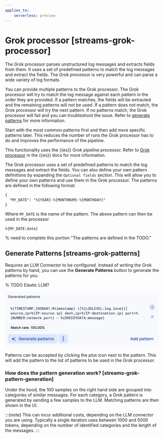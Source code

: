```yaml
---
applies_to:
    serverless: preview
---
```

# Grok processor [streams-grok-processor]

The Grok processor parses unstructured log messages and extracts fields from them. It uses a set of predefined patterns to match the log messages and extract the fields. The Grok processor is very powerful and can parse a wide variety of log formats.

You can provide multiple patterns to the Grok processor. The Grok processor will try to match the log message against each pattern in the order they are provided. If a pattern matches, the fields will be extracted and the remaining patterns will not be used.
If a pattern does not match, the Grok processor will try the next pattern. If no patterns match, the Grok processor will fail and you can troubleshoot the issue. Refer to [generate patterns](#streams-grok-patterns) for more information.

Start with the most common patterns first and then add more specific patterns later. This reduces the number of runs the Grok processor has to do and improves the performance of the pipeline.

This functionality uses the {{es}} Grok pipeline processor. Refer to [Grok processor](elasticsearch://reference/enrich-processor/grok-processor.md) in the {{es}} docs for more information.

The Grok processor uses a set of predefined patterns to match the log messages and extract the fields.
You can also define your own pattern definitions by expanding the `Optional fields` section. This will allow you to define your own patterns and use them in the Grok processor.
The patterns are defined in the following format:
```
{
  "MY_DATE": "%{YEAR}-%{MONTHNUM}-%{MONTHDAY}"
}
```
Where `MY_DATE` is the name of the pattern.
The above pattern can then be used in the processor
```
%{MY_DATE:date}
```

% need to complete this portion "The patterns are defined in the TODO."

## Generate Patterns [streams-grok-patterns]
Requires an LLM Connector to be configured.
Instead of writing the Grok patterns by hand, you can use the **Generate Patterns** button to generate the patterns for you.

% TODO Elastic LLM?

![generated patterns](<../../../../../images/logs-streams-patterns.png>)

Patterns can be accepted by clicking the plus icon next to the pattern. This will add the pattern to the list of patterns to be used in the Grok processor.

### How does the pattern generation work? [streams-grok-pattern-generation]
Under the hood, the 100 samples on the right hand side are grouped into categories of similar messages. For each category, a Grok pattern is generated by sending a few samples to the LLM. Matching patterns are then shown in the UI.

:::{note}
This can incur additional costs, depending on the LLM connector you are using. Typically a single iteration uses between 1000 and 5000 tokens, depending on the number of identified categories and the length of the messages.
:::